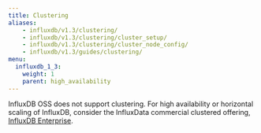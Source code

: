 ```yaml
---
title: Clustering
aliases:
    - influxdb/v1.3/clustering/
    - influxdb/v1.3/clustering/cluster_setup/
    - influxdb/v1.3/clustering/cluster_node_config/
    - influxdb/v1.3/guides/clustering/
menu:
  influxdb_1_3:
    weight: 1
    parent: high_availability
---
```


InfluxDB OSS does not support clustering.
For high availability or horizontal scaling of InfluxDB, consider the InfluxData
commercial clustered offering,
[InfluxDB Enterprise](/enterprise_influxdb/latest/).

